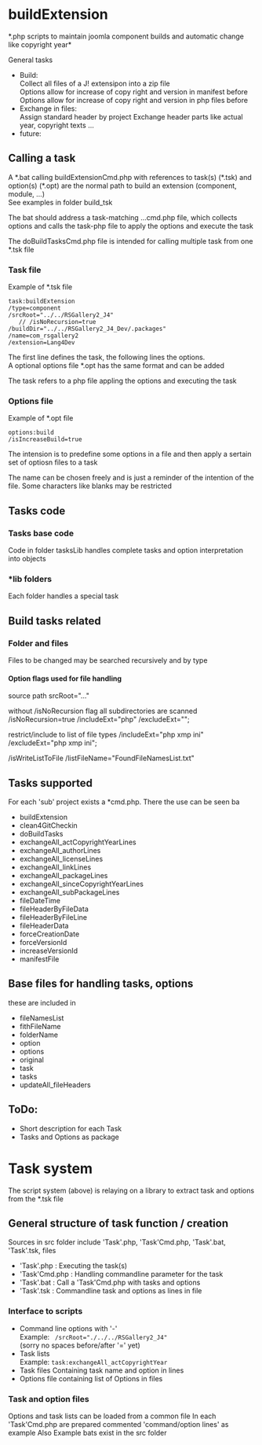 # buildExtension

\*.php scripts to maintain joomla component builds and automatic change like copyright year*

General tasks
* Build:   
  Collect all files of a J! extensipon into a zip file  
  Options allow for increase of copy right and version in manifest before
  Options allow for increase of copy right and version in php files before
* Exchange in files:  
  Assign standard header by project
  Exchange header parts like actual year, copyright texts ...
* future:   

## Calling a task

A \*.bat calling buildExtensionCmd.php with references to task(s) (\*.tsk) and option(s) (\*.opt) are the normal path to build an extension (component, module, ...)  
See examples in folder build_tsk

The bat should address a task-matching ...cmd.php file, which collects options and calls the task-php file to apply the options and execute the task

The doBuildTasksCmd.php file is intended for calling multiple task from one \*.tsk file

### Task file

Example of \*.tsk file

```
task:buildExtension
/type=component
/srcRoot="../../RSGallery2_J4"
   // /isNoRecursion=true
/buildDir="../../RSGallery2_J4_Dev/.packages"
/name=com_rsgallery2
/extension=Lang4Dev
```

The first line defines the task, the following lines the options.  
A optional options file \*.opt has the same format and can be added 

The task refers to a php file appling the options and executing the task

### Options file

Example of *.opt file

```
options:build
/isIncreaseBuild=true
```
The intension is to predefine some options in a file and then apply a sertain set of optiosn files to a task

The name can be chosen freely and is just a reminder of the intention of the file. Some characters like blanks may be restricted


## Tasks code

### Tasks base code

Code in folder tasksLib handles complete tasks and option interpretation into objects

### *lib folders

Each folder handles a special task 

## Build tasks related

### Folder and files

Files to be changed may be searched recursively and by type 

#### Option flags used for file handling

source path
srcRoot="..."

without /isNoRecursion flag all subdirectories are scanned 
/isNoRecursion=true
/includeExt="php"
/excludeExt="";

restrict/include to list of file types
/includeExt="php xmp ini"
/excludeExt="php xmp ini";

/isWriteListToFile
/listFileName="FoundFileNamesList.txt"

## Tasks supported
For each 'sub' project exists a *cmd.php. There the use can be seen ba  

* buildExtension
* clean4GitCheckin
* doBuildTasks
* exchangeAll_actCopyrightYearLines
* exchangeAll_authorLines
* exchangeAll_licenseLines
* exchangeAll_linkLines
* exchangeAll_packageLines
* exchangeAll_sinceCopyrightYearLines
* exchangeAll_subPackageLines
* fileDateTime
* fileHeaderByFileData
* fileHeaderByFileLine
* fileHeaderData
* forceCreationDate
* forceVersionId
* increaseVersionId
* manifestFile

## Base files for handling tasks, options

these are included in 
* fileNamesList
* fithFileName
* folderName
* option
* options
* original
* task
* tasks
* updateAll_fileHeaders


## ToDo:
* Short description for each Task
* Tasks and Options as package

# Task system

The script system (above) is relaying on a library to extract task and options from the \*.tsk file

## General structure of task function / creation

Sources in src folder include 'Task'.php, 'Task'Cmd.php, 'Task'.bat, 'Task'.tsk, files

* 'Task'.php    : Executing the task(s)
* 'Task'Cmd.php : Handling commandline parameter for the task
* 'Task'.bat    : Call a 'Task'Cmd.php  with tasks and options
* 'Task'.tsk    : Commandline task and options as lines in file

### Interface to scripts

- Command line options with '-'   
  Example: ``` /srcRoot="./../../RSGallery2_J4"```    
  (sorry no spaces before/after '=' yet)
- Task lists  
  Example: ```task:exchangeAll_actCopyrightYear```
- Task files
  Containing task name and option in lines
- Options file
  containing list of Options in files

### Task and option files

Options and task lists can be loaded from a common file
In each 'Task'Cmd.php are prepared commented 'command/option lines' as example
Also Example bats exist in the src folder

